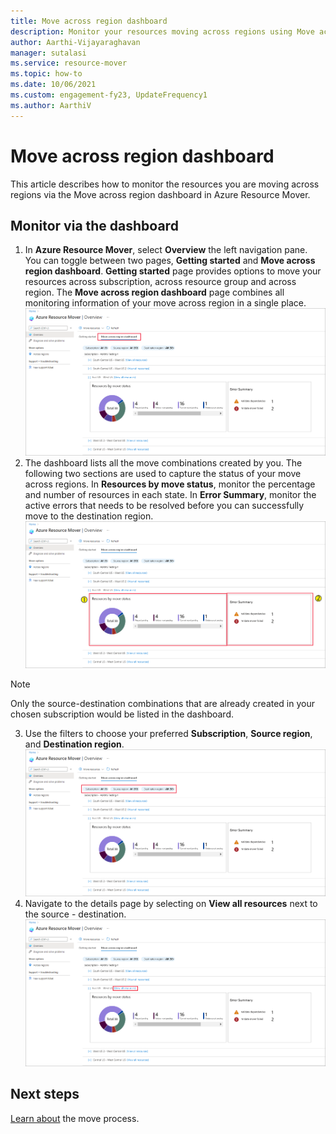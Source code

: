 ```yaml
---
title: Move across region dashboard
description: Monitor your resources moving across regions using Move across region dashboard.
author: Aarthi-Vijayaraghavan
manager: sutalasi
ms.service: resource-mover
ms.topic: how-to
ms.date: 10/06/2021
ms.custom: engagement-fy23, UpdateFrequency1
ms.author: AarthiV
---
```

# Move across region dashboard
This article describes how to monitor the resources you are moving across regions via the Move across region dashboard in Azure Resource Mover. 
## Monitor via the dashboard
1. In **Azure Resource Mover**, select **Overview** the left navigation pane. You can toggle between two pages, **Getting started** and **Move across region dashboard**. **Getting started** page provides options to move your resources across subscription, across resource group and across region.
The **Move across region dashboard** page combines all monitoring information of your move across region in a single place.
    [![Move across region dashboard tab](media\move-across-region-dashboard\move-across-region-dashboard-tab.png)](media\move-across-region-dashboard\move-across-region-dashboard-tab.png)
2. The dashboard lists all the move combinations created by you. The following two sections are used to capture the status of your move across regions.
    In **Resources by move status**, monitor the percentage and number of resources in each state.
    In **Error Summary**, monitor the active errors that needs to be resolved before you can successfully move to the destination region.
    [![Status and issues section](media\move-across-region-dashboard\move-across-region-dashboard-status-issues.png)](media\move-across-region-dashboard\move-across-region-dashboard-status-issues.png)
> [!NOTE]
> Only the source-destination combinations that are already created in your chosen subscription would be listed in the dashboard.

3. Use the filters to choose your preferred **Subscription**, **Source region**, and **Destination region**.
    [![Filters](media\move-across-region-dashboard\move-across-region-dashboard-filters.png)](media\move-across-region-dashboard\move-across-region-dashboard-filters.png)
4. Navigate to the details page by selecting on **View all resources** next to the source - destination.
    [![Details](media\move-across-region-dashboard\move-across-region-dashboard-details.png)](media\move-across-region-dashboard\move-across-region-dashboard-details.png)
## Next steps
[Learn about](about-move-process.md) the move process.
